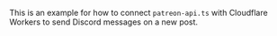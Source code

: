 This is an example for how to connect `patreon-api.ts` with Cloudflare Workers to send Discord messages on a new post.
